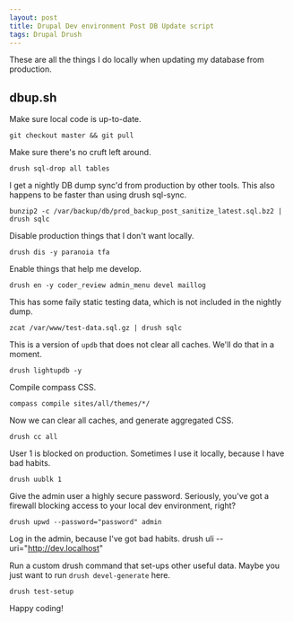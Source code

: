 ```yaml
---
layout: post
title: Drupal Dev environment Post DB Update script
tags: Drupal Drush
---
```


These are all the things I do locally when updating my database from
production.

dbup.sh
-------

Make sure local code is up-to-date.
    
    git checkout master && git pull
    
Make sure there's no cruft left around.
    
    drush sql-drop all tables
    
I get a nightly DB dump sync'd from production by other tools. This also
happens to be faster than using drush sql-sync.
    
    bunzip2 -c /var/backup/db/prod_backup_post_sanitize_latest.sql.bz2 | drush sqlc
    
Disable production things that I don't want locally.
    
    drush dis -y paranoia tfa
    
Enable things that help me develop.
    
    drush en -y coder_review admin_menu devel maillog
    
    
This has some faily static testing data, which is not included in the nightly
dump.
    
    zcat /var/www/test-data.sql.gz | drush sqlc
    
This is a version of `updb` that does not clear all caches. We'll do that in
a moment.
    
    drush lightupdb -y
    
Compile compass CSS.
    
    compass compile sites/all/themes/*/
    
Now we can clear all caches, and generate aggregated CSS.
    
    drush cc all
    
User 1 is blocked on production. Sometimes I use it locally, because I have
bad habits.
    
    drush uublk 1
    
Give the admin user a <sarcasm>highly secure</sarcasm> password. Seriously, 
you've got a firewall blocking access to your local dev environment, right?
    
    drush upwd --password="password" admin
    
Log in the admin, because I've got bad habits.
    drush uli --uri="http://dev.localhost"
    
Run a custom drush command that set-ups other useful data. Maybe you just
want to run `drush devel-generate` here.
    
    drush test-setup
    
Happy coding!
